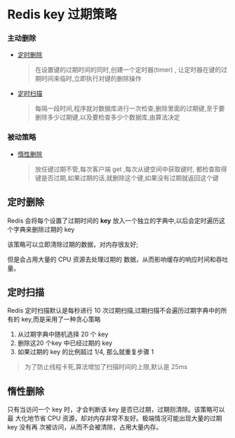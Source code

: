 # Redis key 过期策略

### 主动删除

- [定时删除](#定时删除)

  > 在设置键的过期时间的同时,创建一个定时器(timer) , 让定时器在键的过期时间来临时,立即执行对键的删除操作

- [定时扫描](#定时扫描)

  > 每隔一段时间,程序就对数据库进行一次检查,删除里面的过期键,至于要删除多少过期键,以及要检查多少个数据库,由算法决定

### 被动策略

- [惰性删除](#惰性删除)

  > 放任键过期不管,每次客户端 get ,每次从键空间中获取键时, 都检查取得键是否过期,如果过期的话,就删除这个键,如果没有过期就返回这个键

  

## 定时删除

Redis 会将每个设置了过期时间的 **key** 放入一个独立的字典中,以后会定时遍历这个字典来删除过期的 key

该策略可以立即清除过期的数据，对内存很友好;

但是会占用大量的 CPU 资源去处理过期的 数据，从而影响缓存的响应时间和吞吐量。

## 定时扫描

Redis 定时扫描默认是每秒进行 10 次过期扫描,过期扫描不会遍历过期字典中的所有的 key,而是采用了一种贪心策略

1. 从过期字典中随机选择 20 个 key
2. 删除这20 个key 中已经过期的 key
3. 如果过期的 key 的比例超过 1/4, 那么就重复步骤 1

> 为了防止线程卡死,算法增加了扫描时间的上限,默认是 25ms

## 惰性删除

只有当访问一个 key 时，才会判断该 key 是否已过期，过期则清除。该策略可以最 大化地节省 CPU 资源，却对内存非常不友好。极端情况可能出现大量的过期 key 没有再 次被访问，从而不会被清除，占用大量内存。